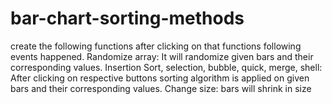 # bar-chart-sorting-methods
create the following functions after clicking on that functions following
events happened.
Randomize array: It will randomize given bars and their corresponding values.
Insertion Sort, selection, bubble, quick, merge, shell:
After clicking on respective buttons sorting algorithm is applied on given bars and
their corresponding values.
Change size: bars will shrink in size
